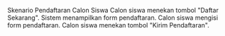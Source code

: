 Skenario Pendaftaran Calon Siswa
Calon siswa menekan tombol "Daftar Sekarang".
Sistem menampilkan form pendaftaran.
Calon siswa mengisi form pendaftaran.
Calon siswa menekan tombol "Kirim Pendaftaran".
